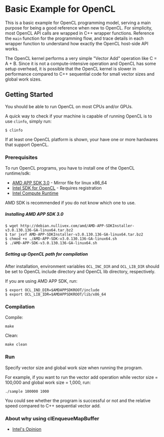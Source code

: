 # Basic Example for OpenCL

This is a basic example for OpenCL programming model, serving a main purpose for being a good reference when new to OpenCL. For simplicity, most OpenCL API calls are wrapped in C++ wrapper functions. Reference the `main` function for the programming flow, and trace details in each wrapper function to understand how exactly the OpenCL host-side API works.

The OpenCL kernel performs a very simple "Vector Add" operation like C = A + B. Since it is not a compute-intensive operation and OpenCL has some setup overhead, it is possible that the OpenCL kernel is slower in performance compared to C++ sequential code for small vector sizes and global work sizes.

## Getting Started

You should be able to run OpenCL on most CPUs and/or GPUs.

A quick way to check if your machine is capable of running OpenCL is to use `clinfo`, simply run:

```
$ clinfo
```

If at least one OpenCL platform is shown, your have one or more hardwares that support OpenCL. 

### Prerequisites

To run OpenCL programs, you have to install one of the OpenCL runtime/sdk:

* [AMD APP SDK 3.0](http://debian.nullivex.com/amd/AMD-APP-SDKInstaller-v3.0.130.136-GA-linux64.tar.bz2) - Mirror file for linux x86_64
* [Intel SDK for OpenCL](https://software.intel.com/en-us/intel-opencl) - Requires registration
* [Intel Compute Runtime](https://github.com/intel/compute-runtime)

AMD SDK is recommended if you do not know which one to use.

##### Installing AMD APP SDK 3.0

```
$ wget http://debian.nullivex.com/amd/AMD-APP-SDKInstaller-v3.0.130.136-GA-linux64.tar.bz2
$ tar jxvf AMD-APP-SDKInstaller-v3.0.130.136-GA-linux64.tar.bz2
$ chmod +x ./AMD-APP-SDK-v3.0.130.136-GA-linux64.sh
$ ./AMD-APP-SDK-v3.0.130.136-GA-linux64.sh
```

##### Setting up OpenCL path for compilation

After installation, environment variables `OCL_INC_DIR` and `OCL_LIB_DIR` should be set to OpenCL include directory and OpenCL lib directory, respectively.

If you are using AMD APP SDK, run:
```
$ export OCL_IND_DIR=$AMDAPPSDKROOT/include
$ export OCL_LIB_IDR=$AMDAPPSDKROOT/lib/x86_64
```

### Compilation

Compile:
```
make
```

Clean:
```
make clean
```

### Run

Specify vector size and global work size when running the program.

For example, if you want to run the vector add operation while vector size = 100,000 and global work size = 1,000, run:
```
./sample 100000 1000
```

You could see whether the program is successful or not and the relative speed compared to C++ sequential vector add.

### About why using clEnqueueMapBuffer

* [Intel's Opinion](https://software.intel.com/en-us/articles/getting-the-most-from-opencl-12-how-to-increase-performance-by-minimizing-buffer-copies-on-intel-processor-graphics)

